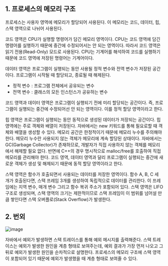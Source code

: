 ## 1. 프로세스의 메모리 구조
프로세스는 사용자 영역에 메모리가 할당되어 사용된다. 이 메모리는 코드, 데이터, 힙, 스택 영역으로 나뉘어 사용된다.

코드 영역은 CPU가 실행할 명령어가 담긴 메모리 영역이다. CPU는 코드 영역에 담긴 명령어를 실행하기 때문에 중간에 수정되어서는 안 되는 영역이다. 따라서 코드 영역은 읽기 전용(Read-Only) 모드로 사용된다. CPU는 기계어를 해석하여 코드를 실행하기 때문에 코드 영역에 저장된 명령어는 기계어이다.

데이터 영역은 프로그램이 실행되는 동안 사용될 정적 변수와 전역 변수가 저장된 공간이다. 프로그램이 시작될 때 할당되고, 종료될 때 해제된다.
- 정적 변수 : 프로그램 전체에서 공유되는 변수
- 전역 변수 : 클래스의 모든 인스턴스가 공유하는 변수

코드 영역과 데이터 영역은 프로그램이 실행되기 전에 미리 할당되는 공간이다. 즉, 프로그램이 실행되는 중간에 수정되어선 안 되는 영역이다. 이를 정적 할당 영역이라고 한다.

힙 영역은 프로그램이 실행되는 동안 동적으로 생성된 데이터가 저장되는 공간이다. 힙 영역에는 주로 객체와 배열이 저장된다. 자바에서는 new 키워드를 통해 필요로할 때 객체와 배열을 생성할 수 있다. 
메모리 공간은 한정적이기 때문에 메모리 누수를 주의해야 한다. 메모리 누수란 사용되지 않는 객체가 메모리에 계속 할당된 상태이다. 자바에서는 GC(Garbage Collector)가 존재하므로, 개발자가 직접 사용하지 않는 객체를 메모리에서 해제할 필요 없다. 반면에 C++의 경우 명시적으로 malloc/free를 호출하여 직접 메모리를 관리해야 한다. 코드 영역, 데이터 영역과 달리 프로그램이 실행되는 중간에 새로운 객체가 생성 및 해제되기 때문에 동적 할당 영역이라고 한다.

스택 영역은 함수가 호출되면서 사용되는 데이터를 저장한 영역이다. 함수 A, B, C 세 개가 호출된다면, 스택 프레임 3개를 생성하여 독립적으로 데이터를 관리한다. 이 프레임에는 지역 변수, 매개 변수 그리고 함수 복귀 주소가 포함되어 있다. 스택 영역은 LIFO 구조로 생성되며, 스택 영역의 크기는 제한적이므로 스택 프레임이 이 범위를 넘어설 만큼 쌓인다면 스택 오버플로(Stack Overflow)가 발생한다.

## 2. 번외
![image](https://github.com/user-attachments/assets/4e4f8a31-66f1-4be1-b983-d675ec598474)

자바에서 예외가 발생하면 스택 트레이스를 통해 예외 메시지를 출력해준다. 스택 트레이스는 예외가 발생한 원인을 계층 형태로 보여주는데, 예외 결과가 가장 먼저 나오고 그 뒤로 예외가 발생한 원인을 순차적으로 설명한다.
프로세스의 메모리 구조에 스택 영역이 포함되어 있기 때문에 예외가 발생했을 때 계층 형태로 보여줄 수 있다.
